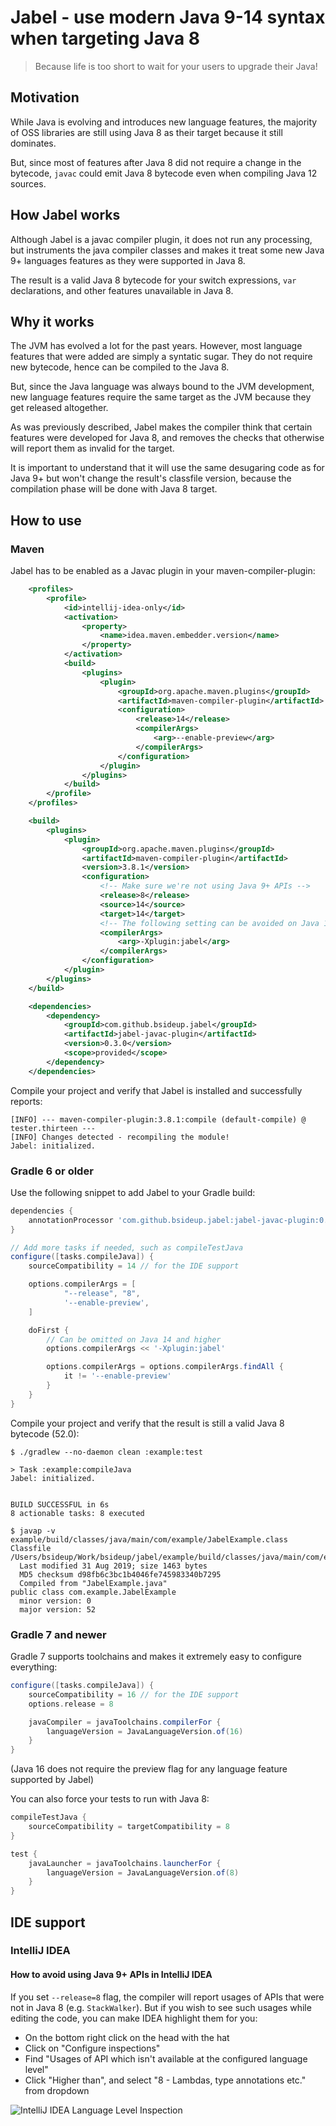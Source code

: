 # Jabel - use modern Java 9-14 syntax when targeting Java 8

> Because life is too short to wait for your users to upgrade their Java!


## Motivation

While Java is evolving and introduces new language features, the majority of OSS libraries
are  still using Java 8 as their target because it still dominates.

But, since most of features after Java 8 did not require a change in the bytecode,
`javac` could emit Java 8 bytecode even when compiling Java 12 sources.

## How Jabel works

Although Jabel is a javac compiler plugin, it does not run any processing,
but instruments the java compiler classes and makes it treat some new Java 9+ languages features
as they were supported in Java 8.

The result is a valid Java 8 bytecode for your switch expressions, `var` declarations,
and other features unavailable in Java 8.

## Why it works

The JVM has evolved a lot for the past years. However, most language features
that were added are simply a syntatic sugar. 
They do not require new bytecode, hence can be compiled to the Java 8.

But, since the Java language was always bound to the JVM development, new language features
require the same target as the JVM because they get released altogether.  

As was previously described, Jabel makes the compiler think that certain features were developed
for Java 8, and removes the checks that otherwise will report them as invalid for the target.

It is important to understand that it will use the same desugaring code as for Java 9+ but won't change
the result's classfile version, because the compilation phase will be done with Java 8 target.

## How to use

### Maven
Jabel has to be enabled as a Javac plugin in your maven-compiler-plugin:
```xml
    <profiles>
        <profile>
            <id>intellij-idea-only</id>
            <activation>
                <property>
                    <name>idea.maven.embedder.version</name>
                </property>
            </activation>
            <build>
                <plugins>
                    <plugin>
                        <groupId>org.apache.maven.plugins</groupId>
                        <artifactId>maven-compiler-plugin</artifactId>
                        <configuration>
                            <release>14</release>
                            <compilerArgs>
                                <arg>--enable-preview</arg>
                            </compilerArgs>
                        </configuration>
                    </plugin>
                </plugins>
            </build>
        </profile>
    </profiles>

    <build>
        <plugins>
            <plugin>
                <groupId>org.apache.maven.plugins</groupId>
                <artifactId>maven-compiler-plugin</artifactId>
                <version>3.8.1</version>
                <configuration>
                    <!-- Make sure we're not using Java 9+ APIs -->
                    <release>8</release>
                    <source>14</source>
                    <target>14</target>
                    <!-- The following setting can be avoided on Java 14 and higher -->
                    <compilerArgs>
                        <arg>-Xplugin:jabel</arg>
                    </compilerArgs>
                </configuration>
            </plugin>
        </plugins>
    </build>

    <dependencies>
        <dependency>
            <groupId>com.github.bsideup.jabel</groupId>
            <artifactId>jabel-javac-plugin</artifactId>
            <version>0.3.0</version>
            <scope>provided</scope>
        </dependency>
    </dependencies>
```

Compile your project and verify that Jabel is installed and successfully reports:
```
[INFO] --- maven-compiler-plugin:3.8.1:compile (default-compile) @ tester.thirteen ---
[INFO] Changes detected - recompiling the module!
Jabel: initialized.
```

### Gradle 6 or older
Use the following snippet to add Jabel to your Gradle build:
```groovy
dependencies {
    annotationProcessor 'com.github.bsideup.jabel:jabel-javac-plugin:0.3.0'
}

// Add more tasks if needed, such as compileTestJava
configure([tasks.compileJava]) {
    sourceCompatibility = 14 // for the IDE support

    options.compilerArgs = [
            "--release", "8",
            '--enable-preview',
    ]

    doFirst {
        // Can be omitted on Java 14 and higher
        options.compilerArgs << '-Xplugin:jabel'

        options.compilerArgs = options.compilerArgs.findAll {
            it != '--enable-preview'
        }
    }
}
```

Compile your project and verify that the result is still a valid Java 8 bytecode (52.0):
```shell script
$ ./gradlew --no-daemon clean :example:test

> Task :example:compileJava
Jabel: initialized.


BUILD SUCCESSFUL in 6s
8 actionable tasks: 8 executed

$ javap -v example/build/classes/java/main/com/example/JabelExample.class
Classfile /Users/bsideup/Work/bsideup/jabel/example/build/classes/java/main/com/example/JabelExample.class
  Last modified 31 Aug 2019; size 1463 bytes
  MD5 checksum d98fb6c3bc1b4046fe745983340b7295
  Compiled from "JabelExample.java"
public class com.example.JabelExample
  minor version: 0
  major version: 52
```

### Gradle 7 and newer
Gradle 7 supports toolchains and makes it extremely easy to configure everything:
```groovy
configure([tasks.compileJava]) {
    sourceCompatibility = 16 // for the IDE support
    options.release = 8

    javaCompiler = javaToolchains.compilerFor {
        languageVersion = JavaLanguageVersion.of(16)
    }
}
```
(Java 16 does not require the preview flag for any language feature supported by Jabel)

You can also force your tests to run with Java 8:
```groovy
compileTestJava {
    sourceCompatibility = targetCompatibility = 8
}

test {
    javaLauncher = javaToolchains.launcherFor {
        languageVersion = JavaLanguageVersion.of(8)
    }
}
```

## IDE support

### IntelliJ IDEA
#### How to avoid using Java 9+ APIs in IntelliJ IDEA
If you set `--release=8` flag, the compiler will report usages of APIs that were not in Java 8 (e.g. `StackWalker`). But if you wish to see such usages while editing the code, you can make IDEA highlight them for you:

* On the bottom right click on the head with the hat
* Click on "Configure inspections"
* Find "Usages of API which isn't available at the configured language level"
* Click "Higher than", and select "8 - Lambdas, type annotations etc." from dropdown

![IntelliJ IDEA Language Level Inspection](docs/images/idea-setting-language-level-inspection.png)
